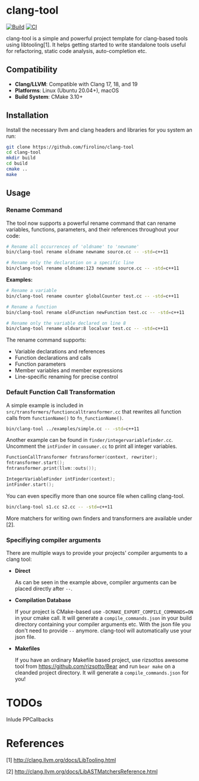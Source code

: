 # clang-tool

[![Build](https://github.com/raymyers/refactor-green-clang/actions/workflows/build.yml/badge.svg)](https://github.com/raymyers/refactor-green-clang/actions/workflows/build.yml)
[![CI](https://github.com/raymyers/refactor-green-clang/actions/workflows/ci.yml/badge.svg)](https://github.com/raymyers/refactor-green-clang/actions/workflows/ci.yml)

clang-tool is a simple and powerful project template for clang-based tools using libtooling[1]. It helps getting started to write standalone tools useful for refactoring, static code analysis, auto-completion etc.

## Compatibility

- **Clang/LLVM**: Compatible with Clang 17, 18, and 19
- **Platforms**: Linux (Ubuntu 20.04+), macOS
- **Build System**: CMake 3.10+

## Installation
Install the necessary llvm and clang headers and libraries for you system an run:

```bash
git clone https://github.com/firolino/clang-tool
cd clang-tool
mkdir build
cd build
cmake ..
make
```

## Usage

### Rename Command
The tool now supports a powerful rename command that can rename variables, functions, parameters, and their references throughout your code:

```bash
# Rename all occurrences of 'oldname' to 'newname'
bin/clang-tool rename oldname newname source.cc -- -std=c++11

# Rename only the declaration on a specific line
bin/clang-tool rename oldname:123 newname source.cc -- -std=c++11
```

**Examples:**
```bash
# Rename a variable
bin/clang-tool rename counter globalCounter test.cc -- -std=c++11

# Rename a function
bin/clang-tool rename oldFunction newFunction test.cc -- -std=c++11

# Rename only the variable declared on line 8
bin/clang-tool rename oldvar:8 localvar test.cc -- -std=c++11
```

The rename command supports:
- Variable declarations and references
- Function declarations and calls
- Function parameters
- Member variables and member expressions
- Line-specific renaming for precise control

### Default Function Call Transformation
A simple example is included in ```src/transformers/functioncalltransformer.cc``` that rewrites all function calls from ```functionName()``` to ```fn_functionName()```.

```bash
bin/clang-tool ../examples/simple.cc -- -std=c++11
```

Another example can be found in ```finder/integervariablefinder.cc```. Uncomment the ```intFinder``` in ```consumer.cc``` to print all integer variables.

```cpp
FunctionCallTransformer fntransformer(context, rewriter);
fntransformer.start();
fntransformer.print(llvm::outs());

IntegerVariableFinder intFinder(context);
intFinder.start();
```

You can even specifiy more than one source file when calling clang-tool. 
```bash
bin/clang-tool s1.cc s2.cc -- -std=c++11
```
More matchers for writing own finders and transformers are available under [2].

### Specifiying compiler arguments
There are multiple ways to provide your projects' compiler arguments to a clang tool:

* **Direct**

  As can be seen in the example above, compiler arguments can be placed directly after ```--```.

* **Compilation Database**

  If your project is CMake-based use ```-DCMAKE_EXPORT_COMPILE_COMMANDS=ON``` in your cmake call. It will generate a ```compile_commands.json``` in your build directory containing your compiler arguments etc. With the json file you don't need to provide ```--``` anymore. clang-tool will automatically use your json file.

* **Makefiles**

  If you have an ordinary Makefile based project, use rizsottos awesome tool from https://github.com/rizsotto/Bear and run ```bear make``` on a cleanded project directory. It will generate a ```compile_commands.json``` for you!

# TODOs
Inlude PPCallbacks

# References
[1] http://clang.llvm.org/docs/LibTooling.html

[2] http://clang.llvm.org/docs/LibASTMatchersReference.html

